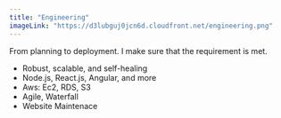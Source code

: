 ```yaml
---
title: "Engineering"
imageLink: "https://d3lubguj0jcn6d.cloudfront.net/engineering.png"
---
```

From planning to deployment. I make sure that the requirement is met.
- Robust, scalable, and self-healing
- Node.js, React.js, Angular, and more
- Aws: Ec2, RDS, S3
- Agile, Waterfall
- Website Maintenace
